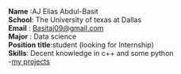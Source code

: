 **Name** :AJ Elias Abdul-Basit  
 **School**: The University of texas at Dallas  
 **Email** : Basitaj09@gmail.com  
 **Major** : Data science  
 **Position title**:student (looking for Internship)  
 **Skills**: Decent knowledge in c++ and some python  
 -[my projects](./project)
